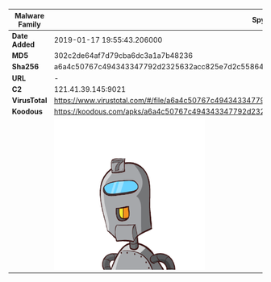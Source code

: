| Malware Family | SpyNote                                                      |
| -------------- | ------------------------------------------------------------ |
| **Date Added** | 2019-01-17 19:55:43.206000                                                   |
| **MD5**        | 302c2de64af7d79cba6dc3a1a7b48236                             |
| **Sha256**     | a6a4c50767c494343347792d2325632acc825e7d2c55864d8539bbf7f53fc61e |
| **URL**        | -                                                            |
| **C2**         | 121.41.39.145:9021 |
| **VirusTotal** | https://www.virustotal.com/#/file/a6a4c50767c494343347792d2325632acc825e7d2c55864d8539bbf7f53fc61e/detection |
| **Koodous**    | https://koodous.com/apks/a6a4c50767c494343347792d2325632acc825e7d2c55864d8539bbf7f53fc61e |
|                | ![](../assets/a6a4c50767c494343347792d2325632acc825e7d2c55864d8539bbf7f53fc61e.png) |